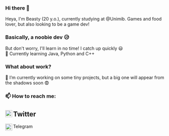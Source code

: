 ### Hi there 👋
Heya, I'm Beasty (20 y.o.), currently studying at @Unimib. Games and food lover, but also looking to be a game dev!

### Basically, a noobie dev 😥
But don't worry, I'll learn in no time! I catch up quickly 😃
<br />
🌱 Currently learning Java, Python and C++

### What about work?
🔭 I’m currently working on some tiny projects, but a big one will appear from the shadows soon 😨

### 📫 How to reach me:
[<img align="left" alt="twittersvg | Twitter" width="22px" src="https://image.flaticon.com/icons/png/512/145/145812.png" />][twitter] Twitter
 -
[<img align="left" alt="telegramsvg | Telegram" width="22px" src="https://telegram.org/img/t_logo.svg?1" />][telegram] Telegram
<br />

[twitter]: https://twitter.com/hi_im_beasty
[telegram]: https://telegram.im/hi_im_beasty
